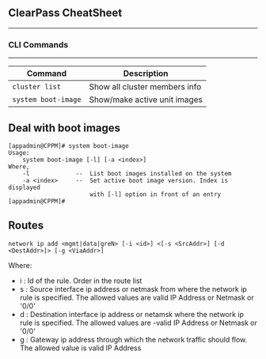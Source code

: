 ## ClearPass CheatSheet
---

### CLI Commands
---

| Command | Description |
|-|-|
| `cluster list` | Show all cluster members info | 
| `system boot-image` | Show/make active unit images |

## Deal with boot images
```markup
[appadmin@CPPM]# system boot-image
Usage:
    system boot-image [-l] [-a <index>]
Where,
    -l             --  List boot images installed on the system
    -a <index>     --  Set active boot image version. Index is displayed
                       with [-l] option in front of an entry
[appadmin@CPPM]#
```
## Routes
```markup
network ip add <mgmt|data|greN> [-i <id>] <[-s <SrcAddr>] [-d <DestAddr>]> [-g <ViaAddr>]
```
Where:
- i : Id of the rule. Order in the route list
- s <SrcAddr> : Source interface ip address or netmask from where the network ip rule is specified. The allowed values are valid IP Address or Netmask or '0/0'
- d <DestAddr> : Destination interface ip address or netamsk where the network ip rule is specified. The allowed values are -valid IP Address or Netmask or '0/0'
- g <ViaAddr> : Gateway ip address through which the network traffic should flow. The allowed value is valid IP Address
